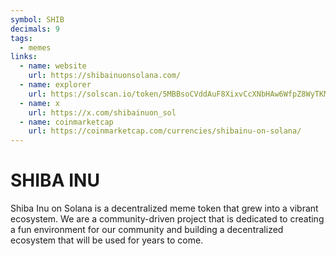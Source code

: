```yaml
---
symbol: SHIB
decimals: 9
tags:
  - memes
links:
  - name: website
    url: https://shibainuonsolana.com/
  - name: explorer
    url: https://solscan.io/token/5MBBsoCVddAuF8XixvCcXNbHAw6WfpZ8WyTKMmczxxRN
  - name: x
    url: https://x.com/shibainuon_sol
  - name: coinmarketcap
    url: https://coinmarketcap.com/currencies/shibainu-on-solana/
---
```


# SHIBA INU

Shiba Inu on Solana is a decentralized meme token that grew into a vibrant ecosystem. We are a community-driven project that is dedicated to creating a fun environment for our community and building a decentralized ecosystem that will be used for years to come.
